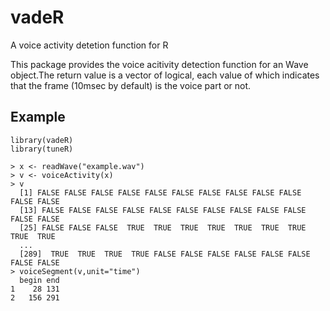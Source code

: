 # vadeR
A voice activity detetion function for R

This package provides the voice acitivity detection function for an Wave object.The return value is a vector of logical, each value of which indicates that the frame (10msec by default) is the voice part or not.

## Example
```R:
library(vadeR)
library(tuneR)

> x <- readWave("example.wav")
> v <- voiceActivity(x)
> v
  [1] FALSE FALSE FALSE FALSE FALSE FALSE FALSE FALSE FALSE FALSE FALSE FALSE
  [13] FALSE FALSE FALSE FALSE FALSE FALSE FALSE FALSE FALSE FALSE FALSE FALSE
  [25] FALSE FALSE FALSE  TRUE  TRUE  TRUE  TRUE  TRUE  TRUE  TRUE  TRUE  TRUE
  ...
  [289]  TRUE  TRUE  TRUE  TRUE FALSE FALSE FALSE FALSE FALSE FALSE FALSE FALSE
> voiceSegment(v,unit="time")
  begin end
1    28 131
2   156 291
```



